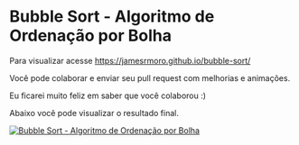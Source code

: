 # Bubble Sort - Algoritmo de Ordenação por Bolha

Para visualizar acesse <a href="https://jamesrmoro.github.io/bubble-sort/" target="_blank">https://jamesrmoro.github.io/bubble-sort/</a>

Você pode colaborar e enviar seu pull request com melhorias e animações.

Eu ficarei muito feliz em saber que você colaborou :)

Abaixo você pode visualizar o resultado final.

[![Bubble Sort - Algoritmo de Ordenação por Bolha](https://jamesrmoro.github.io/bubble-sort/tela.png)](https://www.youtube.com/watch?v=iGLq3mMtOik "Bubble Sort - Algoritmo de Ordenação por Bolha")